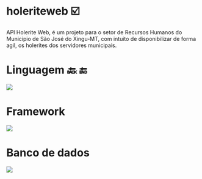 # holeriteweb :ballot_box_with_check:
API Holerite Web, é um projeto para o setor de Recursos Humanos do Municipio de São José do Xingu-MT,
com intuito de disponibilizar de forma agil, os holerites dos servidores municipais.

# Linguagem :back: :end:
<code><image src="https://img.shields.io/badge/Java-ED8B00?style=for-the-badge&logo=java&logoColor=white"/></code>

# Framework
<code><image src="https://img.shields.io/badge/Spring-6DB33F?style=for-the-badge&logo=spring&logoColor=white"/></code>

# Banco de dados
<code><img src="https://img.shields.io/badge/MongoDB-4EA94B?style=for-the-badge&logo=mongodb&logoColor=white"/></code>
